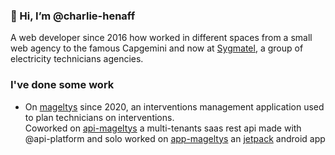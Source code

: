 ### 👋 Hi, I’m @charlie-henaff
A web developer since 2016 how worked in different spaces from a small web agency to the famous Capgemini and now at [Sygmatel](sygmatel.fr), a group of electricity technicians agencies.
### I've done some work  
- On [mageltys](mageltys.fr) since 2020, an interventions management application used to plan technicians on interventions.  
  Coworked on [api-mageltys](https://api.mageltys.app/) a multi-tenants saas rest api made with @api-platform and 
  solo worked on [app-mageltys](https://play.google.com/store/apps/details?id=fr.techtools.techtool) an [jetpack](https://developer.android.com/jetpack) android app  
